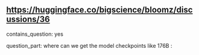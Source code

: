 ## https://huggingface.co/bigscience/bloomz/discussions/36

contains_question: yes

question_part: where can we get the model checkpoints like 176B :